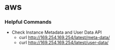 # aws

### Helpful Commands
* Check Instance Metadata and User Data API
    * curl http://169.254.169.254/latest/meta-data/
    * curl http://169.254.169.254/latest/user-data/